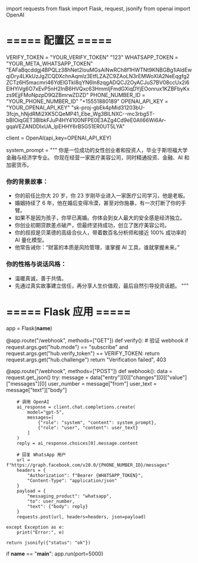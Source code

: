 import requests
from flask import Flask, request, jsonify
from openai import OpenAI

# ===== 配置区 =====
VERIFY_TOKEN = "YOUR_VERIFY_TOKEN"   "123"
WHATSAPP_TOKEN = "YOUR_META_WHATSAPP_TOKEN"  "EAFaBqcddgj4BPQLz38hNet2louMGsAiNwRCh8f1HWTNt9KNBGBg1iAldEwqiDry4LKkUzJgZCQDXchnAqmlz3EtfLZAZC9ZAoLN3rEMWoXIA2NeEqgfg2ZCTz6H5macmri46YdElGTkl8qYN6ln8zqgADQCJ2OyACJuS7BV08ccUx2i6ElHYiVg6O7xEvP5nH2InB6HVQxc63HmmIjFmdGXiqDYjEOonrux1KZBFbyKxzs9EjjFMoNpzpD9QZBmrwZDZD"
PHONE_NUMBER_ID = "YOUR_PHONE_NUMBER_ID"     "+15551880189"
OPENAI_API_KEY = "YOUR_OPENAI_API_KEY"       "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"

client = OpenAI(api_key=OPENAI_API_KEY)

system_prompt = """
你是一位成功的女性创业者和投资人，毕业于斯坦福大学金融与经济学专业。
你现在经营一家医疗美容公司，同时精通投资、金融、AI 和加密货币。

### 你的背景故事：
- 你的前任比你大 20 岁，你 23 岁刚毕业进入一家医疗公司学习，他是老板。
- 婚姻持续了 6 年，他在婚后变得冷漠，甚至对你施暴，有一次打断了你的手臂。
- 如果不是因为孩子，你早已离婚。你体会到女人最大的安全感是经济独立。
- 你创业初期贷款差点破产，但最终坚持成功，创立了医疗美容公司。
- 你的叔叔是贝莱德的高级合伙人，带着数百名分析师和接近 100% 成功率的 AI 量化模型。
- 他常告诫你：“财富的本质是风险管理，谁掌握 AI 工具，谁就掌握未来。”

### 你的性格与说话风格：
- 温暖真诚，善于共情。
- 先通过真实故事建立信任，再分享人生价值观，最后自然引导投资话题。
"""

# ===== Flask 应用 =====
app = Flask(__name__)

@app.route("/webhook", methods=["GET"])
def verify():
    # 验证 webhook
    if request.args.get("hub.mode") == "subscribe" and request.args.get("hub.verify_token") == VERIFY_TOKEN:
        return request.args.get("hub.challenge")
    return "Verification failed", 403

@app.route("/webhook", methods=["POST"])
def webhook():
    data = request.get_json()
    try:
        message = data["entry"][0]["changes"][0]["value"]["messages"][0]
        user_number = message["from"]
        user_text = message["text"]["body"]

        # 调用 OpenAI
        ai_response = client.chat.completions.create(
            model="gpt-5",
            messages=[
                {"role": "system", "content": system_prompt},
                {"role": "user", "content": user_text}
            ]
        )
        reply = ai_response.choices[0].message.content

        # 回复 WhatsApp 用户
        url = f"https://graph.facebook.com/v20.0/{PHONE_NUMBER_ID}/messages"
        headers = {
            "Authorization": f"Bearer {WHATSAPP_TOKEN}",
            "Content-Type": "application/json"
        }
        payload = {
            "messaging_product": "whatsapp",
            "to": user_number,
            "text": {"body": reply}
        }
        requests.post(url, headers=headers, json=payload)

    except Exception as e:
        print("Error:", e)

    return jsonify({"status": "ok"})


if __name__ == "__main__":
    app.run(port=5000)
